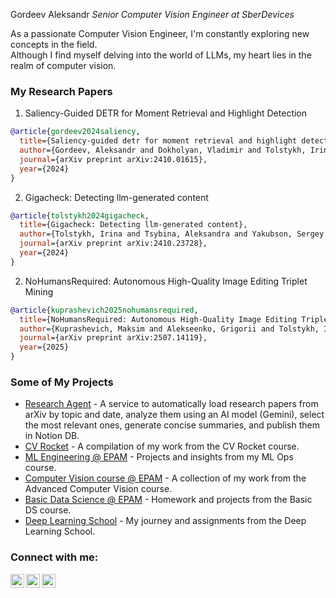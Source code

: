 Gordeev Aleksandr
*Senior Computer Vision Engineer at SberDevices*  

As a passionate Computer Vision Engineer, I'm constantly exploring new concepts in the field.  
Although I find myself delving into the world of LLMs, my heart lies in the realm of computer vision.  

### My Research Papers

1. Saliency-Guided DETR for Moment Retrieval and Highlight Detection
```bibtex
@article{gordeev2024saliency,
  title={Saliency-guided detr for moment retrieval and highlight detection},
  author={Gordeev, Aleksandr and Dokholyan, Vladimir and Tolstykh, Irina and Kuprashevich, Maksim},
  journal={arXiv preprint arXiv:2410.01615},
  year={2024}
}
```
2. Gigacheck: Detecting llm-generated content
```bibtex
@article{tolstykh2024gigacheck,
  title={Gigacheck: Detecting llm-generated content},
  author={Tolstykh, Irina and Tsybina, Aleksandra and Yakubson, Sergey and Gordeev, Aleksandr and Dokholyan, Vladimir and Kuprashevich, Maksim},
  journal={arXiv preprint arXiv:2410.23728},
  year={2024}
}
```
2. NoHumansRequired: Autonomous High-Quality Image Editing Triplet Mining
```bibtex
@article{kuprashevich2025nohumansrequired,
  title={NoHumansRequired: Autonomous High-Quality Image Editing Triplet Mining},
  author={Kuprashevich, Maksim and Alekseenko, Grigorii and Tolstykh, Irina and Fedorov, Georgii and Suleimanov, Bulat and Dokholyan, Vladimir and Gordeev, Aleksandr},
  journal={arXiv preprint arXiv:2507.14119},
  year={2025}
}
```

### Some of My Projects
- [Research Agent](https://github.com/gracikk-ds/ai-researcher) - A service to automatically load research papers from arXiv by topic and date, analyze them using an AI model (Gemini), select the most relevant ones, generate concise summaries, and publish them in Notion DB.
- [CV Rocket](https://github.com/gracikk-ds/cv-rocket) - A compilation of my work from the CV Rocket course.
- [ML Engineering @ EPAM](https://github.com/gracikk-ds/ml-ops) - Projects and insights from my ML Ops course.
- [Computer Vision course @ EPAM](https://github.com/gracikk-ds/cv-epam-course) - A collection of my work from the Advanced Computer Vision course.
- [Basic Data Science @ EPAM](https://github.com/gracikk-ds/basic_ds_epam) - Homework and projects from the Basic DS course.
- [Deep Learning School](https://github.com/gracikk-ds/DeepLearningSchool) - My journey and assignments from the Deep Learning School. 
  
### Connect with me:

[<img align="left" alt="gracikk | Telegram" width="22px" src="https://cdn.jsdelivr.net/npm/simple-icons@v3/icons/telegram.svg" />][telegram]
[<img align="left" alt="gracikk | LinkedIn" width="22px" src="https://cdn.jsdelivr.net/npm/simple-icons@v3/icons/linkedin.svg" />][LinkedIn]
[<img align="left" alt="gracikk | LinkedIn" width="22px" src="https://cdn.jsdelivr.net/npm/simple-icons@v3/icons/googlescholar.svg" />][GoogleScholar]


[LinkedIn]: https://www.linkedin.com/in/aleksandr-gordeev-1a8808175
[telegram]: https://t.me/gracikk
[GoogleScholar]: https://scholar.google.com/citations?user=s4j4c_EAAAAJ&hl=en&authuser=1

